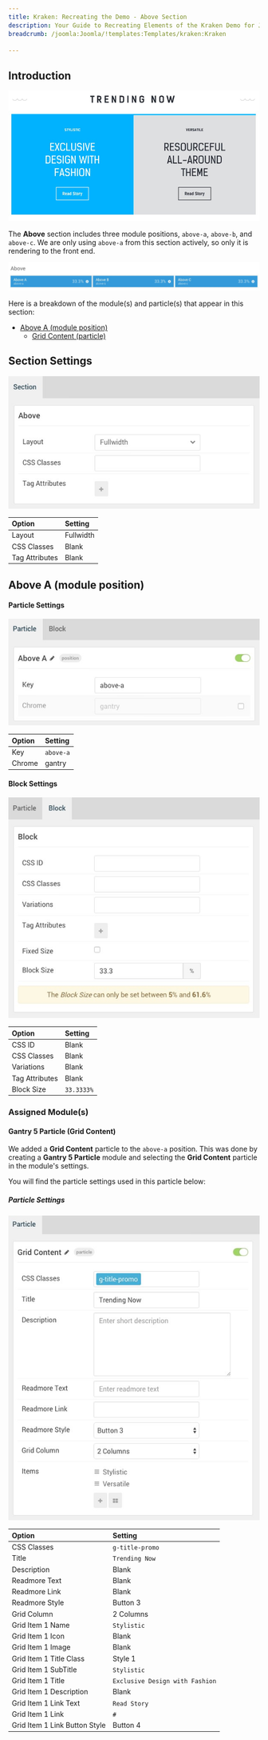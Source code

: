 ```yaml
---
title: Kraken: Recreating the Demo - Above Section
description: Your Guide to Recreating Elements of the Kraken Demo for Joomla
breadcrumb: /joomla:Joomla/!templates:Templates/kraken:Kraken

---
```


## Introduction

![](assets/demo_5.jpeg)

The **Above** section includes three module positions, `above-a`, `above-b`, and `above-c`. We are only using `above-a` from this section actively, so only it is rendering to the front end.

![](assets/home_above.jpeg)

Here is a breakdown of the module(s) and particle(s) that appear in this section:

* [Above A (module position)](#above-a-(module-position))
    - [Grid Content (particle)](#gantry-5-particle-(promo-content))

## Section Settings

![](assets/demo_above_settings.jpeg)

| Option         | Setting   |
|:---------------|:----------|
| Layout         | Fullwidth |
| CSS Classes    | Blank     |
| Tag Attributes | Blank     |

## Above A (module position)

#### Particle Settings

![Demo Above](assets/demo_above_1.jpeg)

| Option | Setting   |
|:-------|:----------|
| Key    | `above-a` |
| Chrome | gantry    |

#### Block Settings

![Demo Above](assets/demo_above_2.jpeg)

| Option         | Setting    |
|:---------------|:-----------|
| CSS ID         | Blank      |
| CSS Classes    | Blank      |
| Variations     | Blank      |
| Tag Attributes | Blank      |
| Block Size     | `33.3333%` |

### Assigned Module(s)

#### Gantry 5 Particle (Grid Content)

We added a **Grid Content** particle to the `above-a` position. This was done by creating a **Gantry 5 Particle** module and selecting the **Grid Content** particle in the module's settings.

You will find the particle settings used in this particle below:

##### Particle Settings

![Demo Above](assets/demo_above_3.jpeg)

| Option                        | Setting                         |
|:------------------------------|:--------------------------------|
| CSS Classes                   | `g-title-promo`                 |
| Title                         | `Trending Now`                  |
| Description                   | Blank                           |
| Readmore Text                 | Blank                           |
| Readmore Link                 | Blank                           |
| Readmore Style                | Button 3                        |
| Grid Column                   | 2 Columns                       |
| Grid Item 1 Name              | `Stylistic`                     |
| Grid Item 1 Icon              | Blank                           |
| Grid Item 1 Image             | Blank                           |
| Grid Item 1 Title Class       | Style 1                         |
| Grid Item 1 SubTitle          | `Stylistic`                     |
| Grid Item 1 Title             | `Exclusive Design with Fashion` |
| Grid Item 1 Description       | Blank                           |
| Grid Item 1 Link Text         | `Read Story`                    |
| Grid Item 1 Link              | `#`                             |
| Grid Item 1 Link Button Style | Button 4                        |
